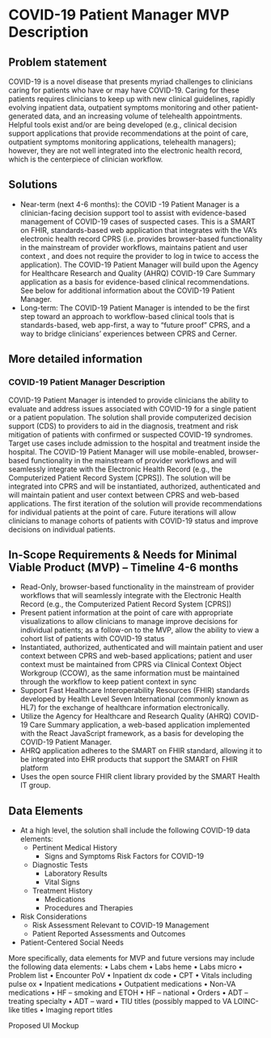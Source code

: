 # COVID-19 Patient Manager MVP Description
## Problem statement
COVID-19 is a novel disease that presents myriad challenges to clinicians caring for patients who have or may have COVID-19. Caring for these patients requires clinicians to keep up with new clinical guidelines, rapidly evolving inpatient data, outpatient symptoms monitoring and other patient-generated data, and an increasing volume of telehealth appointments. Helpful tools exist and/or are being developed (e.g., clinical decision support applications that provide recommendations at the point of care, outpatient symptoms monitoring applications, telehealth managers); however, they are not well integrated into the electronic health record, which is the centerpiece of clinician workflow. 
## Solutions
- Near-term (next 4-6 months): the COVID -19 Patient Manager is a clinician-facing decision support tool to assist with evidence-based management of COVID-19 cases of suspected cases. This is a SMART on FHIR, standards-based web application that integrates with the VA’s electronic health record CPRS (i.e. provides browser-based functionality in the mainstream of provider workflows, maintains patient and user context , and does not require the provider to log in twice to access the application). The COVID-19 Patient Manager will build upon the Agency for Healthcare Research and Quality (AHRQ) COVID-19 Care Summary application as a basis for evidence-based clinical recommendations. See below for additional information about the COVID-19 Patient Manager.
- Long-term: The COVID-19 Patient Manager is intended to be the first step toward an approach to workflow-based clinical tools that is standards-based, web app-first, a way to “future proof” CPRS, and a way to bridge clinicians’ experiences between CPRS and Cerner. 
## More detailed information
### COVID-19 Patient Manager Description	
COVID-19 Patient Manager is intended to provide clinicians the ability to evaluate and address issues associated with COVID-19 for a single patient or a patient population. The solution shall provide computerized decision support (CDS) to providers to aid in the diagnosis, treatment and risk mitigation of patients with confirmed or suspected COVID-19 syndromes.  Target use cases include admission to the hospital and treatment inside the hospital. The COVID-19 Patient Manager will use mobile-enabled, browser-based functionality in the mainstream of provider workflows and will seamlessly integrate with the Electronic Health Record (e.g., the Computerized Patient Record System [CPRS]). The solution will be integrated into CPRS and will be instantiated, authorized, authenticated and will maintain patient and user context between CPRS and web-based applications. The first iteration of the solution will provide recommendations for individual patients at the point of care. Future iterations will allow clinicians to manage cohorts of patients with COVID-19 status and improve decisions on individual patients.


## In-Scope Requirements & Needs for Minimal Viable Product (MVP) – Timeline 4-6 months
- Read-Only, browser-based functionality in the mainstream of provider workflows that will seamlessly integrate with the Electronic Health Record (e.g., the Computerized Patient Record System [CPRS])
- Present patient information at the point of care with appropriate visualizations to allow clinicians to manage improve decisions for individual patients; as a follow-on to the MVP, allow the ability to view a cohort list of patients with COVID-19 status
- Instantiated, authorized, authenticated and will maintain patient and user context between CPRS and web-based applications; patient and user context must be maintained from CPRS via Clinical Context Object Workgroup (CCOW), as the same information must be maintained through the workflow to keep patient context in sync
- Support Fast Healthcare Interoperability Resources (FHIR) standards developed by Health Level Seven International (commonly known as HL7) for the exchange of healthcare information electronically.
- Utilize the Agency for Healthcare and Research Quality (AHRQ) COVID-19 Care Summary application, a web-based application implemented with the React JavaScript framework, as a basis for developing the COVID-19 Patient Manager.
- AHRQ application adheres to the SMART on FHIR standard, allowing it to be integrated into EHR products that support the SMART on FHIR platform
- Uses the open source FHIR client library provided by the SMART Health IT group.  

## Data Elements
- At a high level, the solution shall include the following COVID-19 data elements:
  - Pertinent Medical History
    -  Signs and Symptoms
    Risk Factors for COVID-19
  - Diagnostic Tests
    - Laboratory Results
    - Vital Signs
  - Treatment History
    - Medications
    - Procedures and Therapies
- Risk Considerations
  - Risk Assessment Relevant to COVID-19 Management
  - Patient Reported Assessments and Outcomes
- Patient-Centered Social Needs

More specifically, data elements for MVP and future versions may include the following data elements:
•	Labs chem
•	Labs heme
•	Labs micro
•	Problem list
•	Encounter PoV
•	Inpatient dx code
•	CPT
•	Vitals including pulse ox
•	Inpatient medications
•	Outpatient medications
•	Non-VA medications
•	HF – smoking and ETOH
•	HF – national 
•	Orders
•	ADT – treating specialty
•	ADT – ward
•	TIU titles (possibly mapped to VA LOINC-like titles
•	Imaging report titles

















Proposed UI Mockup
 

